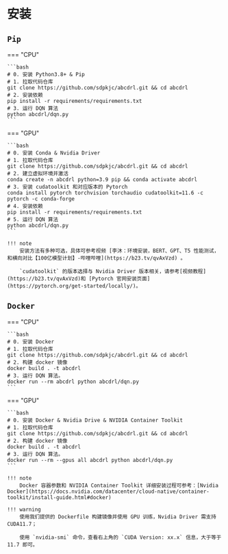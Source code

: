 # 安装

## `Pip`

=== "CPU"

    ```bash
    # 0. 安装 Python3.8+ & Pip
    # 1. 拉取代码仓库
    git clone https://github.com/sdpkjc/abcdrl.git && cd abcdrl
    # 2. 安装依赖
    pip install -r requirements/requirements.txt
    # 3. 运行 DQN 算法
    python abcdrl/dqn.py
    ```

=== "GPU"

    ```bash
    # 0. 安装 Conda & Nvidia Driver
    # 1. 拉取代码仓库
    git clone https://github.com/sdpkjc/abcdrl.git && cd abcdrl
    # 2. 建立虚拟环境并激活
    conda create -n abcdrl python=3.9 pip && conda activate abcdrl
    # 3. 安装 cudatoolkit 和对应版本的 Pytorch
    conda install pytorch torchvision torchaudio cudatoolkit=11.6 -c pytorch -c conda-forge
    # 4. 安装依赖
    pip install -r requirements/requirements.txt
    # 5. 运行 DQN 算法
    python abcdrl/dqn.py
    ```

    !!! note
        安装方法有多种可选，具体可参考视频 [李沐：环境安装，BERT、GPT、T5 性能测试，和横向对比【100亿模型计划】-哔哩哔哩](https://b23.tv/qvAxVzd) 。

        `cudatoolkit` 的版本选择与 Nvidia Driver 版本相关，请参考[视频教程](https://b23.tv/qvAxVzd)和 [Pytorch 官网安装页面](https://pytorch.org/get-started/locally/)。

## `Docker`

=== "CPU"

    ```bash
    # 0. 安装 Docker
    # 1. 拉取代码仓库
    git clone https://github.com/sdpkjc/abcdrl.git && cd abcdrl
    # 2. 构建 docker 镜像
    docker build . -t abcdrl
    # 3. 运行 DQN 算法。
    docker run --rm abcdrl python abcdrl/dqn.py
    ```

=== "GPU"

    ```bash
    # 0. 安装 Docker & Nvidia Drive & NVIDIA Container Toolkit
    # 1. 拉取代码仓库
    git clone https://github.com/sdpkjc/abcdrl.git && cd abcdrl
    # 2. 构建 docker 镜像
    docker build . -t abcdrl
    # 3. 运行 DQN 算法。
    docker run --rm --gpus all abcdrl python abcdrl/dqn.py
    ```

    !!! note
        Docker 容器参数和 NVIDIA Container Toolkit 详细安装过程可参考：[Nvidia Docker](https://docs.nvidia.com/datacenter/cloud-native/container-toolkit/install-guide.html#docker)

    !!! warning
        使用我们提供的 Dockerfile 构建镜像并使用 GPU 训练，Nvidia Driver 需支持 CUDA11.7；

        使用 `nvidia-smi` 命令，查看右上角的 `CUDA Version: xx.x` 信息，大于等于 11.7 即可。
